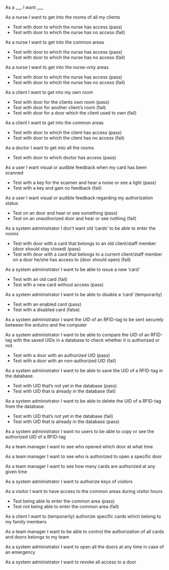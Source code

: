 As a ___ I want ___


As a nurse I want to get into the rooms of all my clients  
-    Test with door to which the nurse has access            (pass)  
-    Test with door to which the nurse has no access         (fail)  


As a nurse I want to get into the common areas  
-    Test with door to which the nurse has access            (pass)  
-    Test with door to which the nurse has no access         (fail)  


As a nurse I want to get into the nurse-only areas  
-    Test with door to which the nurse has access            (pass)  
-    Test with door to which the nurse has no access         (fail)  


As a client I want to get into my own room  
-    Test with door for the clients own room                 (pass)  
-    Test with door for another client’s room                (fail)  
-    Test with door for a door which the client used to own	(fail)  


As a client I want to get into the common areas  
-    Test with door to which the client has access           (pass)  
-    Test with door to which the client has no access        (fail)  


As a doctor I want to get into all the rooms  
-    Test with door to which doctor has access 		        (pass)  


As a user I want visual or audible feedback when my card has been scanned
-   Test with a key for the scanner and hear a noise or see a light (pass)  
-   Test with a key and gain no feedback (fail)  


As a user I want visual or audible feedback regarding my authorization status
-   Test on an door and hear or see something (pass)  
-   Test on an unauthorized door and hear or see nothing (fail)  
  

As a system administrator I don’t want old ‘cards’ to be able to enter the rooms  
-    Test with door with a card that belongs to an old client/staff member (door should stay closed) 	                       (pass)  
-    Test with door with a card that belongs to a current client/staff member on a door he/she has access to (door should open) (fail)  


As a system administrator I want to be able to issue a new ‘card’  
-    Test with an old card                                   (fail)  
-    Test with a new card without access                     (pass)  


As a system administrator I want to be able to disable a ‘card’ (temporarily)  
-    Test with an enabled card                               (pass)  
-    Test with a disabled card                               (false)  


As a system administrator I want the UID of an RFID-tag to be sent securely between the arduino and the computer  


As a system administrator I want to be able to compare the UID of an RFID-tag with the saved UIDs in a database to check whether it is authorized or not.  
-    Test with a door with an authorized UID                 (pass)  
-    Test with a door with an non-authorized UID             (fail)  


As a system administrator I want to be able to save the UID of a RFID-tag in the database.  
-    Test with UID that’s not yet in the database            (pass)  
-    Test with UID that is already in the database           (fail)  


As a system administrator I want to be able to delete the UID of a RFID-tag from the database.  
-    Test with UID that’s not yet in the database            (fail)  
-    Test with UID that is already in the database           (pass)  


As a system administrator I want no users to be able to copy or see the authorized UID of a RFID-tag  


As a team manager I want to see who opened which door at what time  


As a team manager I want to see who is authorized to open a specific door  


As a team manager I want to see how many cards are authorized at any given time  


As a system administrator I want to authorize keys of visitors  


As a visitor I want to have access to the common areas during visitor hours  
-   Test being able to enter the common area (pass)  
-   Test not being able to enter the common area (fail)  


As a client I want to (temporarily) authorize specific cards which belong to my family members  


As a team manager I want to be able to control the authorization of all cards and doors belongs to my team  


As a system administrator I want to open all the doors at any time in case of an emergency  


As a system administrator I want to revoke all access to a door  



